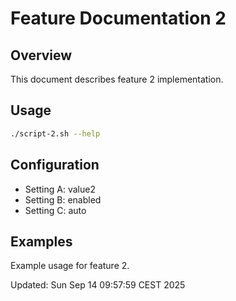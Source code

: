 # Feature Documentation 2

## Overview
This document describes feature 2 implementation.

## Usage
```bash
./script-2.sh --help
```

## Configuration
- Setting A: value2
- Setting B: enabled
- Setting C: auto

## Examples
Example usage for feature 2.

Updated: Sun Sep 14 09:57:59 CEST 2025

